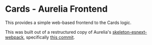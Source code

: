 # Cards - Aurelia Frontend

This provides a simple web-based frontend to the Cards logic.

This was built out of a restructured copy of Aurelia's
[skeleton-esnext-webpack][skeleton-navigation], specifically [this commit][used-commit].

[skeleton-navigation]: https://github.com/aurelia/skeleton-navigation/tree/master/skeleton-esnext-webpack
[used-commit]: https://github.com/aurelia/skeleton-navigation/tree/9c40aab3f8b63c7daf4c4ace19cf01dd8042fc63
